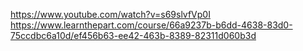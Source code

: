 https://www.youtube.com/watch?v=s69slvfVp0I
https://www.learnthepart.com/course/66a9237b-b6dd-4638-83d0-75ccdbc6a10d/ef456b63-ee42-463b-8389-82311d060b3d